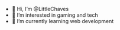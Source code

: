 - 👋 Hi, I’m @LittleChaves 
- 👀 I’m interested in gaming and tech
- 🌱 I’m currently learning web development

<!---
LittleChaves/LittleChaves is a ✨ special ✨ repository because its `README.md` (this file) appears on your GitHub profile.
You can click the Preview link to take a look at your changes.
--->
